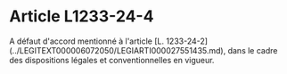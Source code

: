 # Article L1233-24-4

 

<div align="left">
  A défaut d'accord mentionné à l'article [L. 1233-24-2](../LEGITEXT000006072050/LEGIARTI000027551435.md), dans le cadre des dispositions légales et conventionnelles en vigueur.